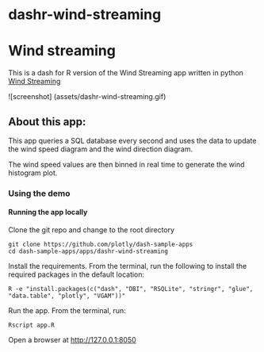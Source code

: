 # dashr-wind-streaming
# Wind streaming

This is a dash for R version of the Wind Streaming app written in python [Wind Streaming](https://github.com/plotly/dash-sample-apps/tree/master/apps/dash-wind-streaming)

![screenshot] (assets/dashr-wind-streaming.gif)

## About this app:

This app queries a SQL database every second and uses the data to update the wind speed diagram and the wind direction diagram. 

The wind speed values are then binned in real time to generate the wind histogram plot.

### Using the demo

#### Running the app locally

Clone the git repo and change to the root directory 

```
git clone https://github.com/plotly/dash-sample-apps
cd dash-sample-apps/apps/dashr-wind-streaming 
```
Install the requirements. From the terminal, run the following to install the required packages in the default location:

```
R -e "install.packages(c("dash", "DBI", "RSQLite", "stringr", "glue", "data.table", "plotly", "VGAM"))"
```

Run the app. From the terminal, run:

```
Rscript app.R
```

Open a browser at http://127.0.0.1:8050


